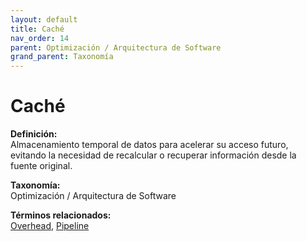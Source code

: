 ```yaml
---
layout: default
title: Caché
nav_order: 14
parent: Optimización / Arquitectura de Software
grand_parent: Taxonomía
---
```


# Caché

**Definición:**  
Almacenamiento temporal de datos para acelerar su acceso futuro, evitando la necesidad de recalcular o recuperar información desde la fuente original.

**Taxonomía:**  
Optimización / Arquitectura de Software

**Términos relacionados:**  
[Overhead](https://maleniski.github.io/diccionario-angl-tec-mx/docs/taxonomia/overhead/overhead.html), [Pipeline](https://maleniski.github.io/diccionario-angl-tec-mx/docs/taxonomia/pipeline/pipeline.html)

